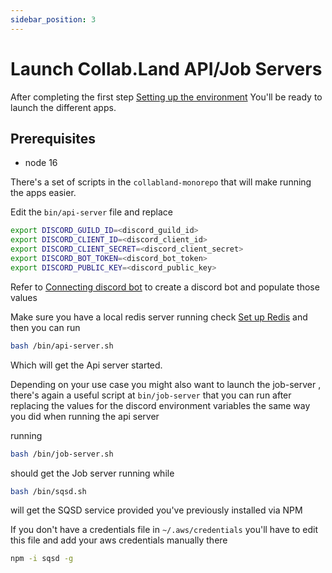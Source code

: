 ```yaml
---
sidebar_position: 3
---
```


# Launch Collab.Land API/Job Servers

After completing the first step [Setting up the environment](./setting-up-the-environment) You'll be ready to launch the different apps.

## Prerequisites 
 - node 16

There's a set of scripts in the `collabland-monorepo` that will make running the apps easier.

Edit the `bin/api-server` file and replace

```bash
export DISCORD_GUILD_ID=<discord_guild_id>
export DISCORD_CLIENT_ID=<discord_client_id>
export DISCORD_CLIENT_SECRET=<discord_client_secret>
export DISCORD_BOT_TOKEN=<discord_bot_token>
export DISCORD_PUBLIC_KEY=<discord_public_key>
```

Refer to [Connecting discord bot](../notion-export/rocketfueldev/connecting-discord-bot.md) to create a discord bot and populate those values

Make sure you have a local redis server running check [Set up Redis](set-up-redis.md) and then you can run


```bash
bash /bin/api-server.sh
```

Which will get the Api server started.

Depending on your use case you might also want to launch the job-server , there's again a useful script at `bin/job-server` that you can run after replacing the values for the discord environment variables the same way you did when running the api server

running

```bash
bash /bin/job-server.sh
```

should get the Job server running while

```bash
bash /bin/sqsd.sh
```
will get the SQSD service provided you've previously installed via NPM

If you don't have a credentials file in `~/.aws/credentials` you'll have to edit this file and add your aws credentials manually there


```bash
npm -i sqsd -g
```
